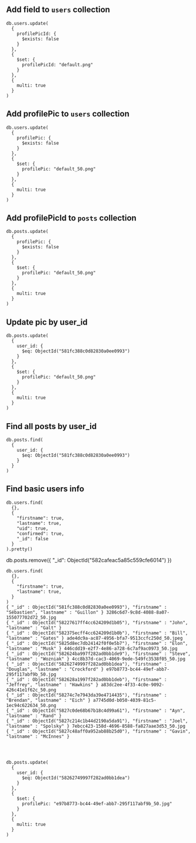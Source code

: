 

## Add field to `users` collection

    db.users.update(
      {
        profilePicId: {
          $exists: false
        }
      },
      {
        $set: {
          profilePicId: "default.png"
        }
      },
      {
        multi: true
      }
    )


## Add profilePic to `users` collection

    db.users.update(
      {
        profilePic: {
          $exists: false
        }
      },
      {
        $set: {
          profilePic: "default_50.png"
        }
      },
      {
        multi: true
      }
    )


## Add profilePicId to `posts` collection

    db.posts.update(
      {
        profilePic: {
          $exists: false
        }
      },
      {
        $set: {
          profilePic: "default_50.png"
        }
      },
      {
        multi: true
      }
    )


## Update pic by user_id
    db.posts.update(
      {
        user_id: {
          $eq: ObjectId("581fc388c0d82830a0ee0993")
        }
      },
      {
        $set: {
          profilePic: "default_50.png"
        }
      },
      {
        multi: true
      }
    )


## Find all posts by user_id

    db.posts.find(
      {
        user_id: {
          $eq: ObjectId("581fc388c0d82830a0ee0993")
        }
      }
    )


## Find basic users info

    db.users.find(
      {},
      {
        "firstname": true,
        "lastname": true,
        "uid": true,
        "confirmed": true,
        "_id": false
      }
    ).pretty()



db.posts.remove({
  "_id": ObjectId("582cafeac5a85c559cfe6014")
  })


    db.users.find(
      {},
      {
        "firstname": true,
        "lastname": true,
      }
    )
    { "_id" : ObjectId("581fc388c0d82830a0ee0993"), "firstname" : "Sébastien", "lastname" : "Guillon" } 3286c6d7-9c8d-4088-8a07-155077702d72_50.jpg
    { "_id" : ObjectId("58227617ff4cc624209d1b05"), "firstname" : "John", "lastname" : "Galt" }
    { "_id" : ObjectId("582375ecff4cc624209d1b0b"), "firstname" : "Bill", "lastname" : "Gates" } ade4dc9a-ac87-4956-bfa7-9513ccfc250d_50.jpeg
    { "_id" : ObjectId("5825d8ec7db24142f0f0e5b7"), "firstname" : "Elon", "lastname" : "Musk" } 446cdd19-e2f7-4e86-a728-6c7af9ac0973_50.jpg
    { "_id" : ObjectId("582624ba997f282ad0bb1de9"), "firstname" : "Steve", "lastname" : "Wozniak" } 4cc8b37d-cac3-4069-9ede-549fc3538f05_50.jpg
    { "_id" : ObjectId("58262749997f282ad0bb1dea"), "firstname" : "Douglas", "lastname" : "Crockford" } e97b8773-bc44-49ef-abb7-295f117abf9b_50.jpg
    { "_id" : ObjectId("582628a1997f282ad0bb1deb"), "firstname" : "Jeffrey", "lastname" : "Hawkins" } a83dc2ee-4f33-4c0e-9092-426c41e1f62c_50.png
    { "_id" : ObjectId("58274c7e7943da39e4714435"), "firstname" : "Brendan", "lastname" : "Eich" } a7745d0d-b050-4039-81c5-1ec94c622634_50.png
    { "_id" : ObjectId("5827c0de68b67b18c4d99a61"), "firstname" : "Ayn", "lastname" : "Rand" }
    { "_id" : ObjectId("5827c214c1b44d2190a5da91"), "firstname" : "Joel", "lastname" : "Spolsky" } 7ebcc423-158d-4696-8588-fa827aae3d53_50.jpg
    { "_id" : ObjectId("5827c48aff0a952ab88b25d0"), "firstname" : "Gavin", "lastname" : "McInnes" }




    db.posts.update(
      {
        user_id: {
          $eq: ObjectId("58262749997f282ad0bb1dea")
        }
      },
      {
        $set: {
          profilePic: "e97b8773-bc44-49ef-abb7-295f117abf9b_50.jpg"
        }
      },
      {
        multi: true
      }
    )
